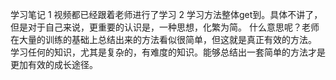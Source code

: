 学习笔记
1 视频都已经跟着老师进行了学习
2 学习方法整体get到。具体不讲了，但是对于自己来说，更重要的认识是，一种思想，化繁为简。
什么意思呢？老师在大量的训练的基础上总结出来的方法看似很简单，但这就是真正有效的方法。
学习任何的知识，尤其是复杂的，有难度的知识。能够总结出一套简单的方法才是更加有效的成长途径。